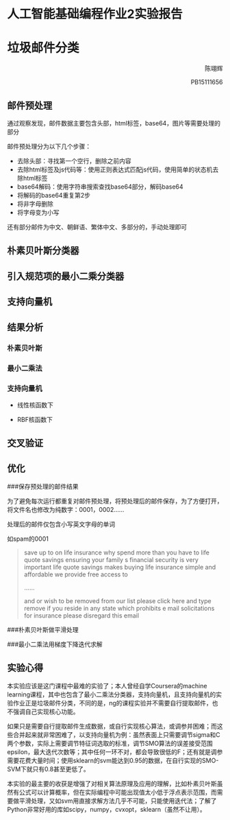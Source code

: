 # 人工智能基础编程作业2实验报告

# 垃圾邮件分类

<p align = right>陈翊辉</p>

<p align = right>PB15111656</p>

## 邮件预处理

通过观察发现，邮件数据主要包含头部，html标签，base64，图片等需要处理的部分

邮件预处理分为以下几个步骤：

* 去除头部：寻找第一个空行，删除之前内容
* 去除html标签及js代码等：使用正则表达式匹配js代码，使用简单的状态机去除html标签
* base64解码：使用字符串搜索查找base64部分，解码base64
* 将解码的base64重复第2步
* 将非字母删除
* 将字母变为小写

还有部分邮件为中文、朝鲜语、繁体中文、多部分的，手动处理即可

## 朴素贝叶斯分类器



## 引入规范项的最小二乘分类器



## 支持向量机



## 结果分析

### 朴素贝叶斯



### 最小二乘法



### 支持向量机

* 线性核函数下



* RBF核函数下





## 交叉验证



## 优化

###保存预处理的邮件结果

为了避免每次运行都重复对邮件预处理，将预处理后的邮件保存，为了方便打开，将文件名也修改为纯数字：0001，0002……

处理后的邮件仅包含小写英文字母的单词

如spam的0001

> save up to on life insurance why spend more than you have to life quote savings ensuring your family s financial security is very important life quote savings makes buying life insurance simple and affordable we provide free access to 
>
>……
>
>and or wish to be removed from our list please click here and type remove if you reside in any state which prohibits e mail solicitations for insurance please disregard this email 

###朴素贝叶斯做平滑处理



###最小二乘法用梯度下降迭代求解





## 实验心得

本实验应该是这门课程中最难的实验了；本人曾经自学Coursera的machine learning课程，其中也包含了最小二乘法分类器，支持向量机，且支持向量机的实验作业正是垃圾邮件分类，不同的是，ng的课程实验并不需要自行提取邮件，也不强调自己实现核心功能。

如果只是需要自行提取邮件生成数据，或自行实现核心算法，或调参并困难；而这些合并起来就非常困难了，以支持向量机为例：虽然表面上只需要调节sigma和C两个参数，实际上需要调节特征词选取的标准，调节SMO算法的误差接受范围epsilon，最大迭代次数等；其中任何一环不对，都会导致很低的F；还有就是调参需要花费大量时间；使用sklearn的svm能达到0.95的数据，在自行实现的SMO-SVM下就只有0.8甚至更低了。

本实验的最主要的收获是增强了对相关算法原理及应用的理解，比如朴素贝叶斯虽然有公式可以计算概率，但在实际编程中可能出现值太小低于浮点表示范围，而需要做平滑处理，又如svm用直接求解方法几乎不可能，只能使用迭代法；了解了Python非常好用的库如scipy，numpy，cvxopt，sklearn（虽然不让用）。

